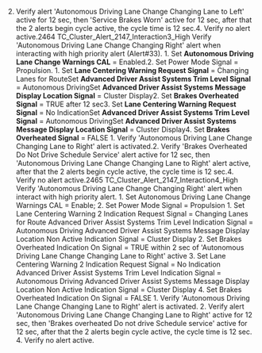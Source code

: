 2. Verify alert 'Autonomous Driving Lane Change Changing Lane to Left' active for 12 sec, then 'Service Brakes Worn' active for 12 sec, after that the 2 alerts begin cycle active, the cycle time is 12 sec.4. Verify no alert active.2464 TC_Cluster_Alert_2147_Interaction3_High Verify 'Autonomous Driving Lane Change Changing Right' alert when interacting with high priority alert (Alert#33). 1. Set **Autonomous Driving Lane Change Warnings CAL** = Enabled.2. Set Power Mode Signal = Propulsion. 1. Set **Lane Centering Warning Request Signal** = Changing Lanes for RouteSet **Advanced Driver Assist Systems Trim Level Signal** = Autonomous DrivingSet **Advanced Driver Assist Systems Message Display Location Signal** = Cluster Display2. Set **Brakes Overheated Signal** = TRUE after 12 sec3. Set **Lane Centering Warning Request Signal** = No IndicationSet **Advanced Driver Assist Systems Trim Level Signal** = Autonomous DrivingSet **Advanced Driver Assist Systems Message Display Location Signal** = Cluster Display4. Set **Brakes Overheated Signal** = FALSE 1. Verify 'Autonomous Driving Lane Change Changing Lane to Right' alert is activated.2. Verify 'Brakes Overheated Do Not Drive Schedule Service' alert active for 12 sec, then 'Autonomous Driving Lane Change Changing Lane to Right' alert active, after that the 2 alerts begin cycle active, the cycle time is 12 sec.4. Verify no alert active.2465 TC_Cluster_Alert_2147_Interaction4_High Verify 'Autonomous Driving Lane Change Changing Right' alert when interact with high priority alert. 1. Set Autonomous Driving Lane Change Warnings CAL = Enable; 2. Set Power Mode Signal = Propulsion 1. Set Lane Centering Warning 2 Indication Request Signal = Changing Lanes for Route Advanced Driver Assist Systems Trim Level Indication Signal = Autonomous Driving Advanced Driver Assist Systems Message Display Location Non Active Indication Signal = Cluster Display 2. Set Brakes Overheated Indication On Signal = TRUE within 2 sec of 'Autonomous Driving Lane Change Changing Lane to Right' active 3. Set Lane Centering Warning 2 Indication Request Signal = No Indication Advanced Driver Assist Systems Trim Level Indication Signal = Autonomous Driving Advanced Driver Assist Systems Message Display Location Non Active Indication Signal = Cluster Display 4. Set Brakes Overheated Indication On Signal = FALSE 1. Verify 'Autonomous Driving Lane Change Changing Lane to Right' alert is activated. 2. Verify alert 'Autonomous Driving Lane Change Changing Lane to Right' active for 12 sec, then 'Brakes overheated Do not drive Schedule service' active for 12 sec, after that the 2 alerts begin cycle active, the cycle time is 12 sec. 4. Verify no alert active.